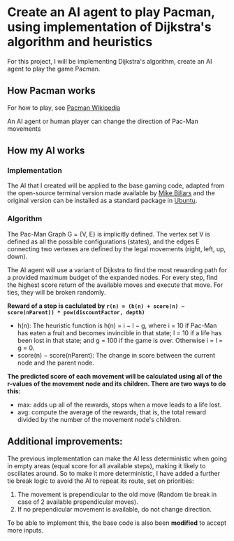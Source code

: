 # Create an AI agent to play Pacman, using implementation of Dijkstra's algorithm and heuristics

For this project, I will be implementing Dijkstra's algorithm, create an AI agent to play the game Pacman.

## How Pacman works
For how to play, see [Pacman Wikipedia](https://en.wikipedia.org/wiki/Pac-Man)

An AI agent or human player can change the direction of Pac-Man movements

## How my AI works

### Implementation
The AI that I created will be applied to the base gaming code, adapted from the open-source terminal version made available by
[Mike Billars](https://sites.google.com/site/doctormike/pacman.html) and the original version can be installed as a standard package in [Ubuntu](https://packages.ubuntu.com/xenial/games/pacman4console).

### Algorithm
The Pac-Man Graph G = {V, E} is implicitly defined. The vertex set V is defined as all the possible configurations (states),
and the edges E connecting two vertexes are defined by the legal movements (right, left, up, down).

The AI agent will use a variant of Dijkstra to find the most rewarding path for a provided maximum budget of the expanded nodes.
For every step, find the highest score return of the available moves and execute that move. For ties, they will be broken randomly.

**Reward of a step is caclulated by `r(n) = (h(n) + score(n) − score(nParent)) * pow(discountFactor, depth)`**
* h(n): The heuristic function is h(n) = i − l − g, where i = 10 if Pac-Man has eaten a fruit and becomes invincible in that state; l = 10 if a life has been lost in that state; and g = 100 if the game is over. Otherwise i = l = g = 0.
* score(n) − score(nParent): The change in score between the current node and the parent node.

**The predicted score of each movement will be calculated using all of the r-values of the movement node and its children. There are two ways to do this:**
* max: adds up all of the rewards, stops when a move leads to a life lost.
* avg: compute the average of the rewards, that is, the total reward divided by the number of the movement node's children.

## Additional improvements:
The previous implementation can make the AI less deterministic when going in empty areas (equal score for all available steps), making it likely to oscillates around. So to make it more deterministic, I have added a further tie break logic to avoid the AI to repeat its route, set on priorities:
1. The movement is prependicular to the old move (Random tie break in case of 2 available prependicular moves).
2. If no prependicular movement is available, do not change direction.

To be able to implement this, the base code is also been **modified** to accept more inputs.
